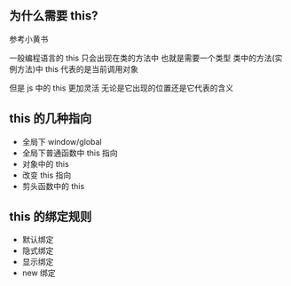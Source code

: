 ## 为什么需要 this?

参考小黄书

一般编程语言的 this 只会出现在类的方法中 也就是需要一个类型 类中的方法(实例方法)中 this 代表的是当前调用对象

但是 js 中的 this 更加灵活 无论是它出现的位置还是它代表的含义

## this 的几种指向

- 全局下 window/global
- 全局下普通函数中 this 指向
- 对象中的 this
- 改变 this 指向
- 剪头函数中的 this

## this 的绑定规则

- 默认绑定
- 隐式绑定
- 显示绑定
- new 绑定
